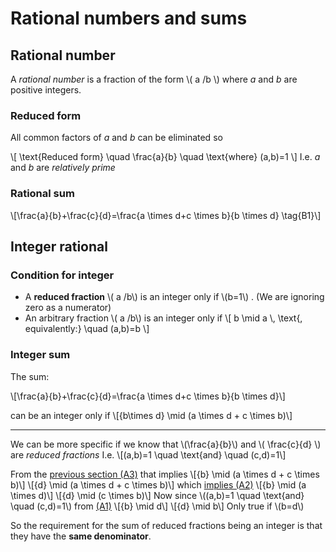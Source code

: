 # Rational numbers and sums

## Rational number

A *rational number* is a fraction of the form \\( a /b \\) where *a* and *b* are positive integers.

### Reduced form

All common factors of *a* and *b* can be eliminated so

\\[ \text{Reduced form} \quad \frac{a}{b} \quad \text{where} (a,b)=1 \\] 
I.e. *a* and *b* are *relatively prime*

### Rational sum

\\[\frac{a}{b}+\frac{c}{d}=\frac{a \times d+c \times b}{b \times d} \tag{B1}\\]

## Integer rational

### Condition for integer

* A __reduced fraction__ \\( a /b\\) is an integer only if \\(b=1\\) . (We are ignoring zero as a numerator)
* An arbitrary fraction \\( a /b\\) is an integer only if
\\[ b \mid a \\, \text{,  equivalently:} \quad (a,b)=b \\]

### Integer sum

The sum:

\\[\frac{a}{b}+\frac{c}{d}=\frac{a \times d+c \times b}{b \times d}\\]


can be an integer only if
\\[{b\times d} \mid (a \times d + c \times b)\\]

----

We can be more specific if we know that \\(\frac{a}{b}\\) and \\( \frac{c}{d} \\) are *reduced fractions* I.e.
\\[(a,b)=1 \quad \text{and} \quad (c,d)=1\\]

From the [previous section (A3)](basic_theory.md) that implies
\\[{b} \mid (a \times d + c \times b)\\]
\\[{d} \mid (a \times d + c \times b)\\]
which [implies (A2)](basic_theory.md)
\\[{b} \mid (a \times d)\\]
\\[{d} \mid (c \times b)\\]
Now since \\((a,b)=1 \quad \text{and} \quad (c,d)=1\\) from [(A1)](basic_theory.md)
\\[{b} \mid d\\]
\\[{d} \mid b\\]
Only true if \\(b=d\\)

So the requirement for the sum of reduced fractions being an integer is that they have the __same denominator__.

